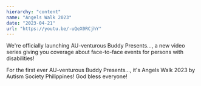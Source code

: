 ```yaml
---
hierarchy: "content"
name: "Angels Walk 2023"
date: "2023-04-21"
url: "https://youtu.be/-uQeX0RCjhY"
---
```


We're officially launching AU-venturous Buddy Presents..., a new video series giving you coverage about face-to-face events for persons with disabilities!

For the first ever AU-venturous Buddy Presents..., it's Angels Walk 2023 by Autism Society Philippines! God bless everyone!